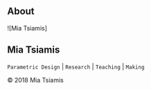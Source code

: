 ## About

![Mia Tsiamis]
## Mia Tsiamis  
`Parametric Design` | `Research` | `Teaching` | `Making`  


  


© 2018 Mia Tsiamis
